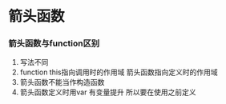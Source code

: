 # 箭头函数

### 箭头函数与function区别

1. 写法不同 
2. function this指向调用时的作用域 箭头函数指向定义时的作用域 
3. 箭头函数不能当作构造函数 
4. 箭头函数定义时用var 有变量提升 所以要在使用之前定义